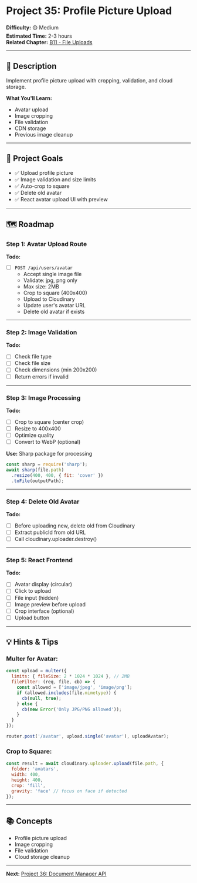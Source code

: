 # Project 35: Profile Picture Upload

**Difficulty:** 🟡 Medium  
**Estimated Time:** 2-3 hours  
**Related Chapter:** [B11 - File Uploads](../chapters/B11_FILE_UPLOADS.md)

---

## 📝 Description

Implement profile picture upload with cropping, validation, and cloud storage.

**What You'll Learn:**
- Avatar upload
- Image cropping
- File validation
- CDN storage
- Previous image cleanup

---

## 🎯 Project Goals

- ✅ Upload profile picture
- ✅ Image validation and size limits
- ✅ Auto-crop to square
- ✅ Delete old avatar
- ✅ React avatar upload UI with preview

---

## 🗺️ Roadmap

### Step 1: Avatar Upload Route
**Todo:**
- [ ] `POST /api/users/avatar`
  - Accept single image file
  - Validate: jpg, png only
  - Max size: 2MB
  - Crop to square (400x400)
  - Upload to Cloudinary
  - Update user's avatar URL
  - Delete old avatar if exists

---

### Step 2: Image Validation
**Todo:**
- [ ] Check file type
- [ ] Check file size
- [ ] Check dimensions (min 200x200)
- [ ] Return errors if invalid

---

### Step 3: Image Processing
**Todo:**
- [ ] Crop to square (center crop)
- [ ] Resize to 400x400
- [ ] Optimize quality
- [ ] Convert to WebP (optional)

**Use:** Sharp package for processing
```javascript
const sharp = require('sharp');
await sharp(file.path)
  .resize(400, 400, { fit: 'cover' })
  .toFile(outputPath);
```

---

### Step 4: Delete Old Avatar
**Todo:**
- [ ] Before uploading new, delete old from Cloudinary
- [ ] Extract publicId from old URL
- [ ] Call cloudinary.uploader.destroy()

---

### Step 5: React Frontend
**Todo:**
- [ ] Avatar display (circular)
- [ ] Click to upload
- [ ] File input (hidden)
- [ ] Image preview before upload
- [ ] Crop interface (optional)
- [ ] Upload button

---

## 💡 Hints & Tips

### Multer for Avatar:
```javascript
const upload = multer({
  limits: { fileSize: 2 * 1024 * 1024 }, // 2MB
  fileFilter: (req, file, cb) => {
    const allowed = ['image/jpeg', 'image/png'];
    if (allowed.includes(file.mimetype)) {
      cb(null, true);
    } else {
      cb(new Error('Only JPG/PNG allowed'));
    }
  }
});

router.post('/avatar', upload.single('avatar'), uploadAvatar);
```

### Crop to Square:
```javascript
const result = await cloudinary.uploader.upload(file.path, {
  folder: 'avatars',
  width: 400,
  height: 400,
  crop: 'fill',
  gravity: 'face' // focus on face if detected
});
```

---

## 📚 Concepts

- Profile picture upload
- Image cropping
- File validation
- Cloud storage cleanup

---

**Next:** [Project 36: Document Manager API](36-document-manager.md)
